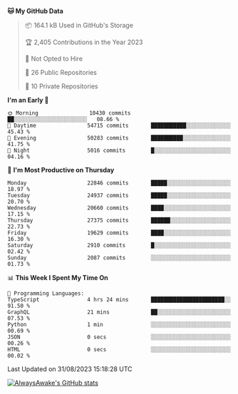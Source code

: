 <!--START_SECTION:waka-->
**🐱 My GitHub Data** 

> 📦 164.1 kB Used in GitHub's Storage 
 > 
> 🏆 2,405 Contributions in the Year 2023
 > 
> 🚫 Not Opted to Hire
 > 
> 📜 26 Public Repositories 
 > 
> 🔑 10 Private Repositories 
 > 
**I'm an Early 🐤** 

```text
🌞 Morning                10430 commits       ██░░░░░░░░░░░░░░░░░░░░░░░   08.66 % 
🌆 Daytime                54715 commits       ███████████░░░░░░░░░░░░░░   45.43 % 
🌃 Evening                50283 commits       ██████████░░░░░░░░░░░░░░░   41.75 % 
🌙 Night                  5016 commits        █░░░░░░░░░░░░░░░░░░░░░░░░   04.16 % 
```
📅 **I'm Most Productive on Thursday** 

```text
Monday                   22846 commits       █████░░░░░░░░░░░░░░░░░░░░   18.97 % 
Tuesday                  24937 commits       █████░░░░░░░░░░░░░░░░░░░░   20.70 % 
Wednesday                20660 commits       ████░░░░░░░░░░░░░░░░░░░░░   17.15 % 
Thursday                 27375 commits       ██████░░░░░░░░░░░░░░░░░░░   22.73 % 
Friday                   19629 commits       ████░░░░░░░░░░░░░░░░░░░░░   16.30 % 
Saturday                 2910 commits        █░░░░░░░░░░░░░░░░░░░░░░░░   02.42 % 
Sunday                   2087 commits        ░░░░░░░░░░░░░░░░░░░░░░░░░   01.73 % 
```


📊 **This Week I Spent My Time On** 

```text
💬 Programming Languages: 
TypeScript               4 hrs 24 mins       ███████████████████████░░   91.50 % 
GraphQL                  21 mins             ██░░░░░░░░░░░░░░░░░░░░░░░   07.53 % 
Python                   1 min               ░░░░░░░░░░░░░░░░░░░░░░░░░   00.69 % 
JSON                     0 secs              ░░░░░░░░░░░░░░░░░░░░░░░░░   00.26 % 
HTML                     0 secs              ░░░░░░░░░░░░░░░░░░░░░░░░░   00.02 % 
```


 Last Updated on 31/08/2023 15:18:28 UTC
<!--END_SECTION:waka-->

[![AlwaysAwake's GitHub stats](https://github-readme-stats.vercel.app/api?username=AlwaysAwake&show_icons=true&theme=github_dark&count_private=true)](https://github.com/AlwaysAwake/AlwaysAwake)
